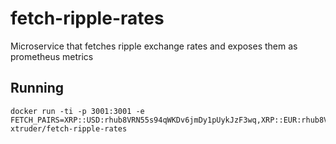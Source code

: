# fetch-ripple-rates
Microservice that fetches ripple exchange rates and exposes them as prometheus metrics

## Running

```
docker run -ti -p 3001:3001 -e FETCH_PAIRS=XRP::USD:rhub8VRN55s94qWKDv6jmDy1pUykJzF3wq,XRP::EUR:rhub8VRN55s94qWKDv6jmDy1pUykJzF3wq xtruder/fetch-ripple-rates
```
